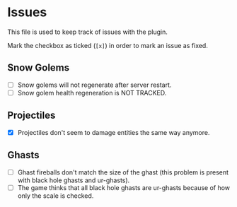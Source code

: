 # Issues

This file is used to keep track of issues with the plugin.

Mark the checkbox as ticked (`[x]`) in order to mark an issue as fixed.

## Snow Golems

- [ ] Snow golems will not regenerate after server restart.
- [ ] Snow golem health regeneration is NOT TRACKED.

## Projectiles

- [X] Projectiles don't seem to damage entities the same way anymore.

## Ghasts

- [ ] Ghast fireballs don't match the size of the ghast (this problem is present with black hole ghasts and ur-ghasts).
- [ ] The game thinks that all black hole ghasts are ur-ghasts because of how only the scale is checked.
